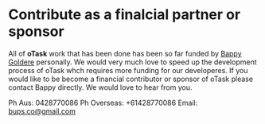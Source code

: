 # Contribute as a finalcial partner or sponsor

All of **oTask** work that has been done has been so far funded by [Bappy Goldere](https://au.linkedin.com/in/bappygolder) personally. We would very much love to speed up the development process of oTask whch requires more funding for our developeres. If you would like to be become a financial contributor or sponsor of oTask	please contact Bappy directly. We would love to hear from you.

Ph Aus: 0428770086
Ph Overseas: +61428770086
Email: bups.co@gmail.com